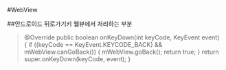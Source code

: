 #WebView

##안드로이드 뒤로가기키 웹뷰에서 처리하는 부분

>    @Override
>    public boolean onKeyDown(int keyCode, KeyEvent event) {
>        if ((keyCode == KeyEvent.KEYCODE_BACK) && mWebView.canGoBack()) {
>            mWebView.goBack();
>            return true;
>        }
>        return super.onKeyDown(keyCode, event);
>    }
